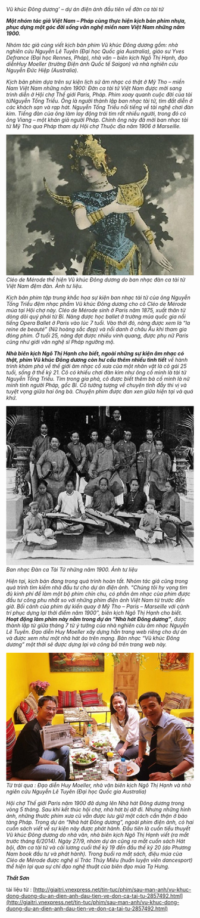 <!--
title: VŨ KHÚC ĐÔNG DƯƠNG’ – DỰ ÁN ĐIỆN ẢNH ĐẦU TIÊN VỀ ĐỜN CA TÀI TỬ
author:  Nguyễn Tích Kỳ
status: completed
-->

*Vũ khúc Đông dương’ – dự án điện ảnh đầu tiên về đờn ca tài tử*

***Một nhóm tác giả Việt Nam – Pháp cùng thực hiện kịch bản phim nhựa, phục dựng một góc đời sống văn nghệ miền nam Việt Nam những năm 1900.***

*Nhóm tác giả cùng viết kịch bản phim Vũ khúc Đông dương gồm: nhà nghiên cứu Nguyễn Lê Tuyên (Đại học Quốc gia Australia), giáo sư Yves Defrance (Đại học Rennes, Pháp), nhà văn – biên kịch Ngô Thị Hạnh, đạo diễnHuy Moeller (trường Điện ảnh Quốc tế Saigon) và nhà nghiên cứu Nguyễn Đức Hiệp (Australia).*
 
*Kịch bản phim dựa trên sự kiện lịch sử âm nhạc có thật ở Mỹ Tho – miền Nam Việt Nam những năm 1900: Đờn ca tài tử Việt Nam được mời sang trình diễn ở Hội chợ Thế giới Paris, Pháp. Phim xoay quanh cuộc đời của tài tửNguyễn Tống Triều. Ông là người thành lập ban nhạc tài tử, tìm đất diễn ở các khách sạn và rạp hát. Nguyễn Tống Triều nổi tiếng về tài nghệ chơi đàn kìm. Tiếng đàn của ông làm lay động trái tim rất nhiều người, trong đó có ông Viang – một khán giả người Pháp. Chính ông này đã mời ban nhạc tài tử Mỹ Tho qua Pháp tham dự Hội chợ Thuộc địa năm 1906 ở Marseille.*


![](01.jpg)  
*Cléo de Mérode thể hiện Vũ khúc Đông dương do ban nhạc đàn ca tài tử Việt Nam đệm đàn. Ảnh tư liệu.*

*Kịch bản phim tập trung khắc họa sự kiện ban nhạc tài tử của ông Nguyễn Tống Triều đệm nhạc phẩm Vũ khúc
Đông dương cho cô Cléo de Mérode múa tại Hội chợ này. Cléo de Mérode sinh ở Paris năm 1875, xuất thân từ dòng dõi quý phái từ Bỉ. Nàng được học ballet ở trường múa quốc gia nổi tiếng Opera Ballet ở Paris vào lúc 7 tuổi. Vào thời đó, nàng được xem là “la reine de beauté” (Nữ hoàng sắc đẹp) và nổi danh ở châu Âu khi tham gia đóng phim. Ở tuổi 25, nàng đạt được nhiều vinh quang, được phụ nữ Paris cũng như giới văn nghệ sĩ Pháp ngưỡng mộ.*

***Nhà biên kịch Ngô Thị Hạnh cho biết, ngoài những sự kiện âm nhạc có thật, phim Vũ khúc Đông dương còn hư cấu thêm nhiều tình tiết** về hành trình khám phá về thế giới âm nhạc cổ xưa của một nhân vật là cô gái 25 tuổi, sống ở thế kỷ 21. Cô có khiếu chơi đàn kìm như ông cố mình là tài tử Nguyễn Tống Triều. Tìm trong gia phả, cô được biết thêm bà cố mình là nữ minh tinh người Pháp, gốc Bỉ. Cô tưởng tượng về chuyện tình đầy thi vị và tuyệt vọng giữa hai ông bà. Chuyện phim được đan xen giữa hiện tại và quá khứ.*

![](02.jpg)  
*Ban nhạc Đàn ca Tài Tử những năm 1900. Ảnh tư liệu*

*Hiện tại, kịch bản đang trong quá trình hoàn tất. Nhóm tác giả cũng trong quá trình tìm kiếm nhà đầu tư cho dự án điện ảnh. “Chúng tôi hy vọng tìm đủ kinh phí để làm một bộ phim chỉn chu, có phần âm nhạc của phim được đầu tư công phu nhất so với những phim điện ảnh Việt Nam từ trước đến giờ. Bối cảnh của phim dự kiến quay ở Mỹ Tho – Paris – Marseille với cảnh trí phục dựng lại thời điểm năm 1900″, biên kịch Ngô Thị Hạnh cho biết.*  
***Hoạt động làm phim này nằm trong dự án “Nhà hát Đông dương”**, được thành lập từ giữa tháng 7 từ ý tưởng của nhà nghiên cứu âm nhạc Nguyễn Lê Tuyên. Đạo diễn Huy Moeller xây dựng hẳn trang web riêng cho dự án và được xem như một nhà hát ảo trên mạng. Bản nhạc “Vũ khúc Đông dương” một thời sẽ được dựng lại và công bố trên trang web này.*

![](03.jpg)  
*Từ trái qua : Đạo diễn Huy Moeller, nhà văn biên kịch Ngô Thị Hạnh và nhà ngiên cứu Nguyễn Lê Tuyên (Đại học Quốc gia Australia)*

*Hội chợ Thế giới Paris năm 1900 đã dựng lên Nhà hát Đông dương trong vòng 5 tháng. Sau khi kết thúc hội chợ, nhà hát bị dỡ đi. Nhưng những hình ảnh, những thước phim xưa cũ vẫn được lưu giữ một cách cẩn thận ở bảo tàng Pháp.
Trong dự án “Nhà hát Đông dương”, ngoài phim điện ảnh, có hai cuốn sách viết về sự kiện này được phát hành. Đầu tiên là cuốn tiểu thuyết Vũ khúc Đông dương do nhà văn, nhà biên kịch Ngô Thị Hạnh viết (ra mắt trước tháng 6/2014).
Ngày 27/9, nhóm dự án cũng ra mắt cuốn sách Hát bội, đờn ca tài tử và cải lương cuối thế kỷ 19 đến đầu thế kỷ 20 (do Phương Nam book đầu tư và phát hành). Trong buổi ra mắt sách, điệu múa của Cléo de Mérode được nghệ sĩ Trác Thúy Miêu (huấn luyện viên dancesport) thể hiện lại qua sự chỉ đạo nghệ thuật của biên đạo múa Tạ Hưng.*

***Thất Sơn***

tài liệu từ : [http://giaitri.vnexpress.net/tin-tuc/phim/sau-man-anh/vu-khuc-dong-duong-du-an-dien-anh-dau-tien-ve-don-ca-tai-tu-2857492.html](http://giaitri.vnexpress.net/tin-tuc/phim/sau-man-anh/vu-khuc-dong-duong-du-an-dien-anh-dau-tien-ve-don-ca-tai-tu-2857492.html)












